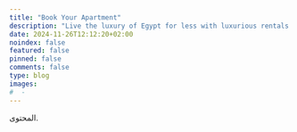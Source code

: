 ```yaml
---
title: "Book Your Apartment"
description: "Live the luxury of Egypt for less with luxurious rentals that won’t break the bank!"
date: 2024-11-26T12:12:20+02:00
noindex: false
featured: false
pinned: false
comments: false
type: blog
images:
#  - 
---
```


المحتوى.
